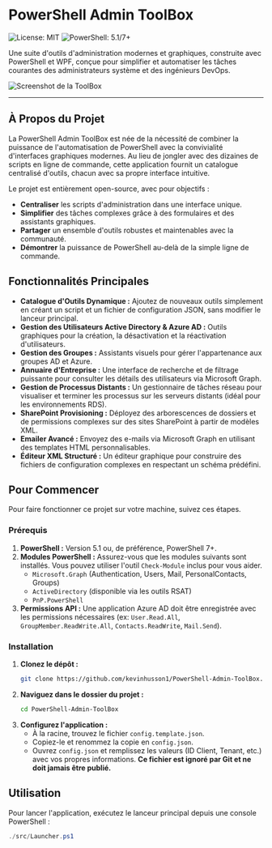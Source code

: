# PowerShell Admin ToolBox

![License: MIT](https://img.shields.io/badge/License-MIT-yellow.svg)
![PowerShell: 5.1/7+](https://img.shields.io/badge/PowerShell-5.1%20%7C%207%2B-blue.svg)

Une suite d'outils d'administration modernes et graphiques, construite avec PowerShell et WPF, conçue pour simplifier et automatiser les tâches courantes des administrateurs système et des ingénieurs DevOps.

![Screenshot de la ToolBox](docs/images/toolbox_screenshot.png) <!-- Vous ajouterez un screenshot ici plus tard -->

---

## À Propos du Projet

La PowerShell Admin ToolBox est née de la nécessité de combiner la puissance de l'automatisation de PowerShell avec la convivialité d'interfaces graphiques modernes. Au lieu de jongler avec des dizaines de scripts en ligne de commande, cette application fournit un catalogue centralisé d'outils, chacun avec sa propre interface intuitive.

Le projet est entièrement open-source, avec pour objectifs :
*   **Centraliser** les scripts d'administration dans une interface unique.
*   **Simplifier** des tâches complexes grâce à des formulaires et des assistants graphiques.
*   **Partager** un ensemble d'outils robustes et maintenables avec la communauté.
*   **Démontrer** la puissance de PowerShell au-delà de la simple ligne de commande.

## Fonctionnalités Principales

*   **Catalogue d'Outils Dynamique :** Ajoutez de nouveaux outils simplement en créant un script et un fichier de configuration JSON, sans modifier le lanceur principal.
*   **Gestion des Utilisateurs Active Directory & Azure AD :** Outils graphiques pour la création, la désactivation et la réactivation d'utilisateurs.
*   **Gestion des Groupes :** Assistants visuels pour gérer l'appartenance aux groupes AD et Azure.
*   **Annuaire d'Entreprise :** Une interface de recherche et de filtrage puissante pour consulter les détails des utilisateurs via Microsoft Graph.
*   **Gestion de Processus Distants :** Un gestionnaire de tâches réseau pour visualiser et terminer les processus sur les serveurs distants (idéal pour les environnements RDS).
*   **SharePoint Provisioning :** Déployez des arborescences de dossiers et de permissions complexes sur des sites SharePoint à partir de modèles XML.
*   **Emailer Avancé :** Envoyez des e-mails via Microsoft Graph en utilisant des templates HTML personnalisables.
*   **Éditeur XML Structuré :** Un éditeur graphique pour construire des fichiers de configuration complexes en respectant un schéma prédéfini.

## Pour Commencer

Pour faire fonctionner ce projet sur votre machine, suivez ces étapes.

### Prérequis

1.  **PowerShell :** Version 5.1 ou, de préférence, PowerShell 7+.
2.  **Modules PowerShell :** Assurez-vous que les modules suivants sont installés. Vous pouvez utiliser l'outil `Check-Module` inclus pour vous aider.
    *   `Microsoft.Graph` (Authentication, Users, Mail, PersonalContacts, Groups)
    *   `ActiveDirectory` (disponible via les outils RSAT)
    *   `PnP.PowerShell`
3.  **Permissions API :** Une application Azure AD doit être enregistrée avec les permissions nécessaires (ex: `User.Read.All`, `GroupMember.ReadWrite.All`, `Contacts.ReadWrite`, `Mail.Send`).

### Installation

1.  **Clonez le dépôt :**
    ```sh
    git clone https://github.com/kevinhusson1/PowerShell-Admin-ToolBox.git
    ```
2.  **Naviguez dans le dossier du projet :**
    ```sh
    cd PowerShell-Admin-ToolBox
    ```
3.  **Configurez l'application :**
    *   À la racine, trouvez le fichier `config.template.json`.
    *   Copiez-le et renommez la copie en `config.json`.
    *   Ouvrez `config.json` et remplissez les valeurs (ID Client, Tenant, etc.) avec vos propres informations. **Ce fichier est ignoré par Git et ne doit jamais être publié.**

## Utilisation

Pour lancer l'application, exécutez le lanceur principal depuis une console PowerShell :

```powershell
./src/Launcher.ps1
